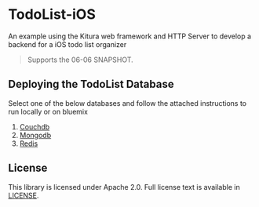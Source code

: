 # TodoList-iOS

An example using the Kitura web framework and HTTP Server to develop a backend for a iOS todo list organizer

> Supports the 06-06 SNAPSHOT.

## Deploying the TodoList Database ##

Select one of the below databases and follow the attached instructions to run locally or on bluemix

1. [Couchdb](https://github.com/IBM-Swift/todolist-couchdb)
2. [Mongodb](https://github.com/IBM-Swift/todolist-mongodb)
3. [Redis](https://github.com/IBM-Swift/todolist-redis)

## License

This library is licensed under Apache 2.0. Full license text is available in [LICENSE](LICENSE).
